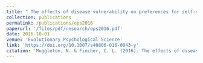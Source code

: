 ```yaml
---
title: " The effects of disease vulnerability on preferences for self-similar scent"
collection: publications
permalink: /publications/eps2016
paperurl: '/files/pdf/research/eps2016.pdf'
date: 2016-10-01
venue: 'Evolutionary Psychological Science'
link: 'https://doi.org/10.1007/s40806-016-0043-y'
citation: 'Muggleton, N. & Fincher, C. L. (2016). The effects of disease vulnerability on preferences for self-similar scent. <i>Evolutionary Psychological Science, 2</i>, 129-139.'
---
```

